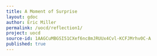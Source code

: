 ```yaml
---
title: A Moment of Surprise
layout: gdoc
author: Eric Miller
permalink: /uocd/reflection1/
project: uocd
source-id: 1AAGCuMBGSI51CXef6nc8mJRUUx4Cvl-KCFJMrhv0C-A
published: true
---
```

